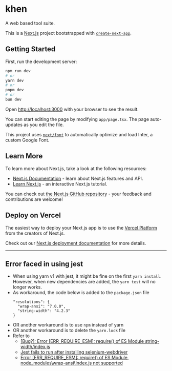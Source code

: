 # khen
A web based tool suite. 

This is a [Next.js](https://nextjs.org/) project bootstrapped with [`create-next-app`](https://github.com/vercel/next.js/tree/canary/packages/create-next-app).

## Getting Started

First, run the development server:

```bash
npm run dev
# or
yarn dev
# or
pnpm dev
# or
bun dev
```

Open [http://localhost:3000](http://localhost:3000) with your browser to see the result.

You can start editing the page by modifying `app/page.tsx`. The page auto-updates as you edit the file.

This project uses [`next/font`](https://nextjs.org/docs/basic-features/font-optimization) to automatically optimize and load Inter, a custom Google Font.

## Learn More

To learn more about Next.js, take a look at the following resources:

- [Next.js Documentation](https://nextjs.org/docs) - learn about Next.js features and API.
- [Learn Next.js](https://nextjs.org/learn) - an interactive Next.js tutorial.

You can check out [the Next.js GitHub repository](https://github.com/vercel/next.js/) - your feedback and contributions are welcome!

## Deploy on Vercel

The easiest way to deploy your Next.js app is to use the [Vercel Platform](https://vercel.com/new?utm_medium=default-template&filter=next.js&utm_source=create-next-app&utm_campaign=create-next-app-readme) from the creators of Next.js.

Check out our [Next.js deployment documentation](https://nextjs.org/docs/deployment) for more details.

---

## Error faced in using jest
- When using yarn v1 with jest, it might be fine on the first `yarn install`. However, when new dependencies are added, the `yarn test` will no longer works.
- As workaround, the code below is added to the `package.json` file
  ```
  "resolutions": {
    "wrap-ansi": "7.0.0",
    "string-width": "4.2.3"
  }
  ```
- OR another workaround is to use `npm` instead of yarn
- OR another workaround is to delete the `yarn.lock` file
- Refer to
  - [\[Bug?\]: Error [ERR_REQUIRE_ESM]: require() of ES Module string-width/index.js](https://github.com/yarnpkg/yarn/issues/8994)
  - [Jest fails to run after installing selenium-webdriver](https://stackoverflow.com/questions/77592704/jest-fails-to-run-after-installing-selenium-webdriver/77592734#77592734)
  - [Error [ERR_REQUIRE_ESM]: require() of ES Module, node_modules\wrap-ansi\index.js not supported](https://stackoverflow.com/questions/77406363/error-err-require-esm-require-of-es-module-node-modules-wrap-ansi-index-js)
